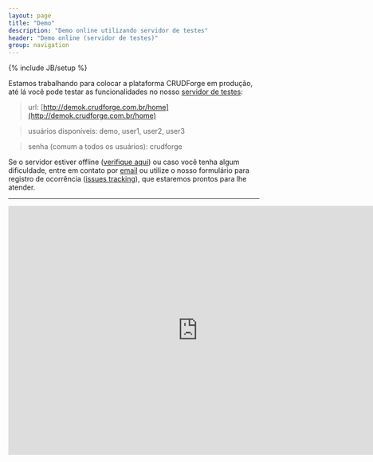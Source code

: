 ```yaml
---
layout: page
title: "Demo"
description: "Demo online utilizando servidor de testes"
header: "Demo online (servidor de testes)"
group: navigation
---
```

{% include JB/setup %}

Estamos trabalhando para colocar a plataforma CRUDForge em produção, até lá você pode testar 
as funcionalidades no nosso [servidor de testes](http://demok.crudforge.com.br/home):


>url: [http://demok.crudforge.com.br/home](http://demok.crudforge.com.br/home)

>usuários disponíveis: demo, user1, user2, user3

>senha (comum a todos os usuários): crudforge

Se o servidor estiver offline ([verifique aqui](http://www.isitdownrightnow.com/demok.crudforge.com.br.html)) ou caso você tenha algum dificuldade, entre em contato por <a href="mailto:demo@crudforge.com.br">email</a> ou utilize o nosso formulário para registro de ocorrência ([issues tracking](issues.html)), que estaremos prontos para lhe atender.

---

<iframe src="https://docs.google.com/forms/d/1dRX8y4-AEs0s9UylGzysu0Q8PToqiOosuIBj6Ei6aYo/viewform?embedded=true" width="760" height="500" frameborder="0" marginheight="0" marginwidth="0">Carregando...</iframe>




